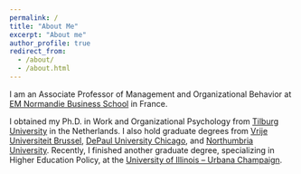 ```yaml
---
permalink: /
title: "About Me"
excerpt: "About me"
author_profile: true
redirect_from: 
  - /about/
  - /about.html
---
```


I am an Associate Professor of Management and Organizational Behavior at [EM Normandie Business School](https://en.em-normandie.com/) in France. 

I obtained my Ph.D. in Work and Organizational Psychology from [Tilburg University]( https://tilburguniversity.edu) in the Netherlands. I also hold graduate degrees from [Vrije Universiteit Brussel]( https://vub.ac.be), [DePaul University Chicago](https://kellstadt.depaul.edu), and [Northumbria University]( https://northumbria.ac.uk). Recently, I finished another graduate degree, specializing in Higher Education Policy, at the [University of Illinois – Urbana Champaign](https://illinois.edu/).  
